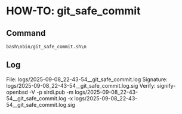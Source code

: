 # HOW-TO: git_safe_commit

## Command
`bash\nbin/git_safe_commit.sh\n`
## Log
File: logs/2025-09-08_22-43-54__git_safe_commit.log
Signature: logs/2025-09-08_22-43-54__git_safe_commit.log.sig
Verify: signify-openbsd -V -p sirdi.pub -m logs/2025-09-08_22-43-54__git_safe_commit.log -x logs/2025-09-08_22-43-54__git_safe_commit.log.sig
